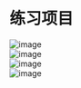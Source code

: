 
# 练习项目  

![image](http://42.192.85.188:8081/image/img/1.png)  
![image](http://42.192.85.188:8081/image/img/2.png)  
![image](http://42.192.85.188:8081/image/img/3.png)  
![image](http://42.192.85.188:8081/image/img/4.png)  
